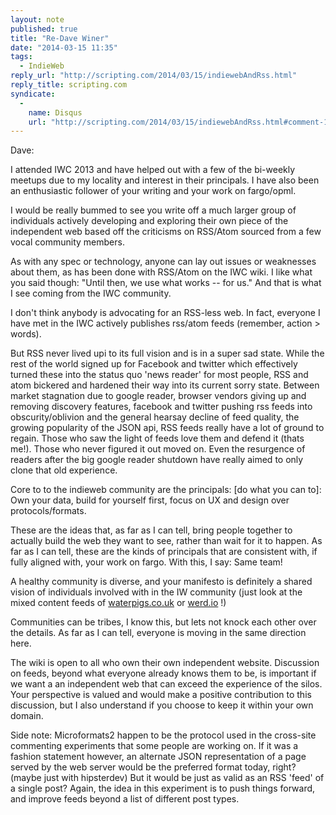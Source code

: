 ```yaml
---
layout: note
published: true
title: "Re-Dave Winer"
date: "2014-03-15 11:35"
tags: 
  - IndieWeb
reply_url: "http://scripting.com/2014/03/15/indiewebAndRss.html"
reply_title: scripting.com
syndicate: 
  - 
    name: Disqus
    url: "http://scripting.com/2014/03/15/indiewebAndRss.html#comment-1285988383"
---
```

Dave:

I attended IWC 2013 and have helped out with a few of the bi-weekly meetups due to my locality and interest in their principals. I have also been an enthusiastic follower of your writing and your work on fargo/opml.

I would be really bummed to see you write off a much larger group of individuals actively developing and exploring their own piece of the independent web based off the criticisms on RSS/Atom sourced from a few vocal community members.

As with any spec or technology, anyone can lay out issues or weaknesses about them, as has been done with RSS/Atom on the IWC wiki. I like what you said though: "Until then, we use what works -- for us." And that is what I see coming from the IWC community.

I don't think anybody is advocating for an RSS-less web. In fact, everyone I have met in the IWC actively publishes rss/atom feeds (remember, action > words).

But RSS never lived upi to its full vision and is in a super sad state. While the rest of the world signed up for Facebook and twitter which effectively turned these into the status quo 'news reader' for most people, RSS and atom bickered and hardened their way into its current sorry state. Between market stagnation due to google reader, browser vendors giving up and removing discovery features, facebook and twitter pushing rss feeds into obscurity/oblivion and the general hearsay decline of feed quality, the growing popularity of the JSON api, RSS feeds really have a lot of ground to regain. Those who saw the light of feeds love them and defend it (thats me!). Those who never figured it out moved on. Even the resurgence of readers after the big google reader shutdown have really aimed to only clone that old experience.

Core to to the indieweb community are the principals: [do what you can to]: Own your data, build for yourself first, focus on UX and design over protocols/formats.

These are the ideas that, as far as I can tell, bring people together to actually build the web they want to see, rather than wait for it to happen. As far as I can tell, these are the kinds of principals that are consistent with, if fully aligned with, your work on fargo. With this, I say: Same team!

A healthy community is diverse, and your manifesto is definitely a shared vision of individuals involved with in the IW community (just look at the mixed content feeds of [waterpigs.co.uk](http://waterpigs.co.uk/) or [werd.io](http://werd.io/) !)

Communities can be tribes, I know this, but lets not knock each other over the details. As far as I can tell, everyone is moving in the same direction here.

The wiki is open to all who own their own independent website.  Discussion on feeds, beyond what everyone already knows them to be, is important if we want a an independent web that can exceed the experience of the silos.  Your perspective is valued and would make a positive contribution to this discussion, but I also understand if you choose to keep it within your own domain.

Side note: Microformats2 happen to be the protocol used in the cross-site commenting experiments that some people are working on. If it was a fashion statement however, an alternate JSON representation of a page served by the web server would be the preferred format today, right? (maybe just with hipsterdev) But it would be just as valid as an RSS 'feed' of a single post? Again, the idea in this experiment is to push things forward, and improve feeds beyond a list of different post types.
